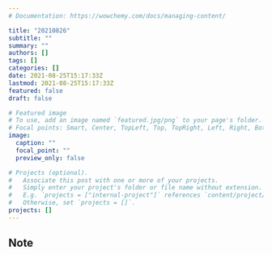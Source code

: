 ```yaml
---
# Documentation: https://wowchemy.com/docs/managing-content/

title: "20210826"
subtitle: ""
summary: ""
authors: []
tags: []
categories: []
date: 2021-08-25T15:17:33Z
lastmod: 2021-08-25T15:17:33Z
featured: false
draft: false

# Featured image
# To use, add an image named `featured.jpg/png` to your page's folder.
# Focal points: Smart, Center, TopLeft, Top, TopRight, Left, Right, BottomLeft, Bottom, BottomRight.
image:
  caption: ""
  focal_point: ""
  preview_only: false

# Projects (optional).
#   Associate this post with one or more of your projects.
#   Simply enter your project's folder or file name without extension.
#   E.g. `projects = ["internal-project"]` references `content/project/deep-learning/index.md`.
#   Otherwise, set `projects = []`.
projects: []
---
```


## Note

